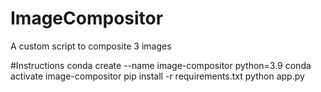 # ImageCompositor
A custom script to composite 3 images

#Instructions
conda create --name image-compositor python=3.9
conda activate image-compositor
pip install -r requirements.txt
python app.py
